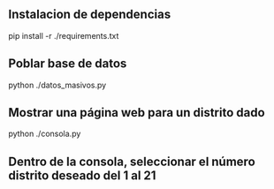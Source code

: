 ## Instalacion de dependencias
pip install -r ./requirements.txt

## Poblar base de datos
python ./datos_masivos.py

## Mostrar una página web para un distrito dado
python ./consola.py

## Dentro de la consola, seleccionar el número distrito deseado del 1 al 21